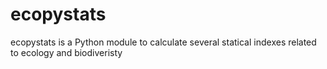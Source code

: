 # ecopystats
ecopystats is a Python module to calculate several statical indexes related to ecology and biodiveristy
